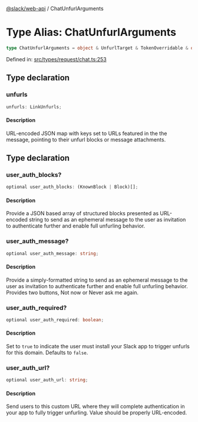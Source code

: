 [@slack/web-api](../index.md) / ChatUnfurlArguments

# Type Alias: ChatUnfurlArguments

```ts
type ChatUnfurlArguments = object & UnfurlTarget & TokenOverridable & object;
```

Defined in: [src/types/request/chat.ts:253](https://github.com/slackapi/node-slack-sdk/blob/main/packages/web-api/src/types/request/chat.ts#L253)

## Type declaration

### unfurls

```ts
unfurls: LinkUnfurls;
```

#### Description

URL-encoded JSON map with keys set to URLs featured in the the message, pointing to their unfurl
blocks or message attachments.

## Type declaration

### user\_auth\_blocks?

```ts
optional user_auth_blocks: (KnownBlock | Block)[];
```

#### Description

Provide a JSON based array of structured blocks presented as URL-encoded string to send as an
ephemeral message to the user as invitation to authenticate further and enable full unfurling behavior.

### user\_auth\_message?

```ts
optional user_auth_message: string;
```

#### Description

Provide a simply-formatted string to send as an ephemeral message to the user as invitation to
authenticate further and enable full unfurling behavior. Provides two buttons, Not now or Never ask me again.

### user\_auth\_required?

```ts
optional user_auth_required: boolean;
```

#### Description

Set to `true` to indicate the user must install your Slack app to trigger unfurls for this domain.
Defaults to `false`.

### user\_auth\_url?

```ts
optional user_auth_url: string;
```

#### Description

Send users to this custom URL where they will complete authentication in your app to fully trigger
unfurling. Value should be properly URL-encoded.
